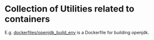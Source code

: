 # Collection of Utilities related to containers
E.g. [dockerfiles/openjdk_build_env](https://github.com/reinrich/container_utilities/blob/main/dockerfiles/openjdk_build_env) is a Dockerfile for building openjdk.
